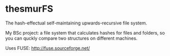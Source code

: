 # thesmurFS
The hash-effectual self-maintaining upwards-recursive file system.

My BSc project: a file system that calculates hashes for files and folders, so you can quckly compare two structures on different machines.

Uses FUSE: http://fuse.sourceforge.net/
